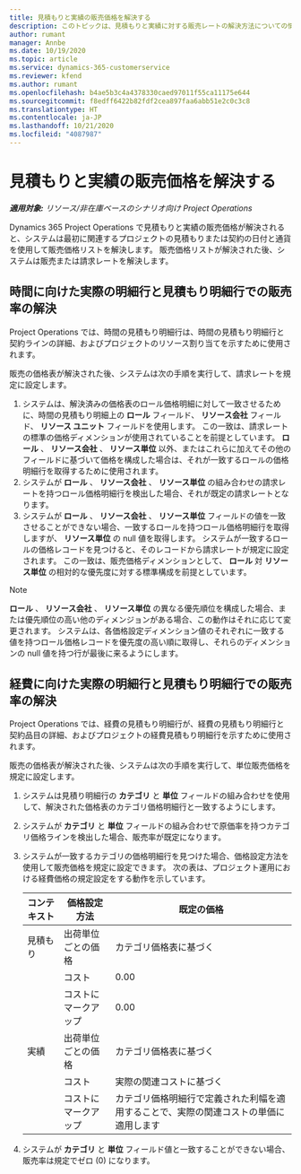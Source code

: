 ```yaml
---
title: 見積もりと実績の販売価格を解決する
description: このトピックは、見積もりと実績に対する販売レートの解決方法についての情報を提供します。
author: rumant
manager: Annbe
ms.date: 10/19/2020
ms.topic: article
ms.service: dynamics-365-customerservice
ms.reviewer: kfend
ms.author: rumant
ms.openlocfilehash: b4ae5b3c4a4378330caed97011f55ca11175e644
ms.sourcegitcommit: f8edff6422b82fdf2cea897faa6abb51e2c0c3c8
ms.translationtype: HT
ms.contentlocale: ja-JP
ms.lasthandoff: 10/21/2020
ms.locfileid: "4087987"
---
```

# <a name="resolve-sales-prices-for-estimates-and-actuals"></a>見積もりと実績の販売価格を解決する

_**適用対象:** リソース/非在庫ベースのシナリオ向け Project Operations_

Dynamics 365 Project Operations で見積もりと実績の販売価格が解決されると、システムは最初に関連するプロジェクトの見積もりまたは契約の日付と通貨を使用して販売価格リストを解決します。 販売価格リストが解決された後、システムは販売または請求レートを解決します。

## <a name="resolve-sales-rates-on-actual-and-estimate-lines-for-time"></a>時間に向けた実際の明細行と見積もり明細行での販売率の解決

Project Operations では、時間の見積もり明細行は、時間の見積もり明細行と契約ラインの詳細、およびプロジェクトのリソース割り当てを示すために使用されます。

販売の価格表が解決された後、システムは次の手順を実行して、請求レートを規定に設定します。

1. システムは、解決済みの価格表のロール価格明細に対して一致させるために、時間の見積もり明細上の **ロール** フィールド、 **リソース会社** フィールド、 **リソース ユニット** フィールドを使用します。 この一致は、請求レートの標準の価格ディメンションが使用されていることを前提としています。 **ロール** 、 **リソース会社** 、 **リソース単位** 以外、またはこれらに加えてその他のフィールドに基づいて価格を構成した場合は、それが一致するロールの価格明細行を取得するために使用されます。
2. システムが **ロール** 、 **リソース会社** 、 **リソース単位** の組み合わせの請求レートを持つロール価格明細行を検出した場合、それが既定の請求レートとなります。
3. システムが **ロール** 、 **リソース会社** 、 **リソース単位** フィールドの値を一致させることができない場合、一致するロールを持つロール価格明細行を取得しますが、 **リソース単位** の null 値を取得します。 システムが一致するロールの価格レコードを見つけると、そのレコードから請求レートが規定に設定されます。 この一致は、販売価格ディメンションとして、 **ロール** 対 **リソース単位** の相対的な優先度に対する標準構成を前提としています。

> [!NOTE]
> **ロール** 、 **リソース会社** 、 **リソース単位** の異なる優先順位を構成した場合、または優先順位の高い他のディメンジョンがある場合、この動作はそれに応じて変更されます。 システムは、各価格設定ディメンション値のそれぞれに一致する値を持つロール価格レコードを優先度の高い順に取得し、それらのディメンションの null 値を持つ行が最後に来るようにします。

## <a name="resolve-sales-rates-on-actual-and-estimate-lines-for-expense"></a>経費に向けた実際の明細行と見積もり明細行での販売率の解決

Project Operations では、経費の見積もり明細行が、経費の見積もり明細行と契約品目の詳細、およびプロジェクトの経費見積もり明細行を示すために使用されます。

販売の価格表が解決された後、システムは次の手順を実行して、単位販売価格を規定に設定します。

1. システムは見積り明細行の **カテゴリ** と **単位** フィールドの組み合わせを使用して、解決された価格表のカテゴリ価格明細行と一致するようにします。
2. システムが **カテゴリ** と **単位** フィールドの組み合わせで原価率を持つカテゴリ価格ラインを検出した場合、販売率が既定になります。
3. システムが一致するカテゴリの価格明細行を見つけた場合、価格設定方法を使用して販売価格を規定に設定できます。 次の表は、プロジェクト運用における経費価格の規定設定をする動作を示しています。

    | コンテキスト | 価格設定方法 | 既定の価格 |
    | --- | --- | --- |
    | 見積もり | 出荷単位ごとの価格 | カテゴリ価格表に基づく |
    | &nbsp; | コスト | 0.00 |
    | &nbsp; | コストにマークアップ | 0.00 |
    | 実績 | 出荷単位ごとの価格 | カテゴリ価格表に基づく |
    | &nbsp; | コスト | 実際の関連コストに基づく |
    | &nbsp; | コストにマークアップ | カテゴリ価格明細行で定義された利幅を適用することで、実際の関連コストの単価に適用します |

4. システムが **カテゴリ** と **単位** フィールド値と一致することができない場合、販売率は規定でゼロ (0) になります。

